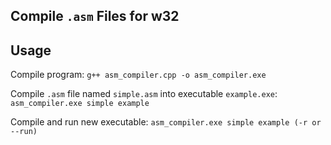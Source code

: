 ## Compile `.asm` Files for w32

## Usage

Compile program: `g++ asm_compiler.cpp -o asm_compiler.exe`

Compile `.asm` file named `simple.asm` into executable `example.exe`: `asm_compiler.exe simple example`

Compile and run new executable: `asm_compiler.exe simple example (-r or --run)`

